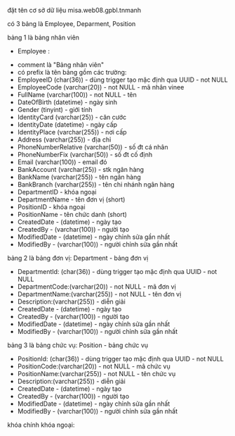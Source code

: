 đặt tên cơ sở dữ liệu misa.web08.gpbl.tnmanh

có 3 bảng là Employee, Deparment, Position

bảng 1 là bảng nhân viên

- Employee :

* comment là "Bảng nhân viên"
* có prefix là tên bảng
  gồm các trường:
* EmployeeID (char(36)) - dùng trigger tạo mặc định qua UUID - not NULL
* EmployeeCode (varchar(20)) - not NULL - mã nhân vinee
* FullName (varchar(100)) - not NULL - tên
* DateOfBirth (datetime) - ngày sinh
* Gender (tinyint) - giới tính
* IdentityCard (varchar(25)) - căn cước
* IdentityDate (datetime) - ngày cấp
* IdentityPlace (varchar(255)) - nơi cấp
* Address (varchar(255)) - địa chỉ
* PhoneNumberRelative (varchar(50)) - số đt cá nhân
* PhoneNumberFix (varchar(50)) - số đt cố định
* Email (varchar(100)) - email đó
* BankAccount (varchar(25)) - stk ngân hàng
* BankName (varchar(255)) - tên ngân hàng
* BankBranch (varchar(255)) - tên chi nhánh ngân hàng
* DepartmentID - khóa ngoại
* DepartmentName - tên đơn vị (short)
* PositionID - khóa ngoại
* PositionName - tên chức danh (short)
* CreatedDate - (datetime) - ngày tạo
* CreatedBy - (varchar(100)) - người tạo
* ModifiedDate - (datetime) - ngày chỉnh sửa gần nhất
* ModifiedBy - (varchar(100)) - người chỉnh sửa gần nhất

bảng 2 là bảng đơn vị:
Department - bảng đơn vị

- DepartmentId: (char(36)) - dùng trigger tạo mặc định qua UUID - not NULL
- DepartmentCode:(varchar(20)) - not NULL - mã đơn vị
- DepartmentName:(varchar(255)) - not NULL - tên đơn vị
- Description:(varchar(255)) - diễn giải
- CreatedDate - (datetime) - ngày tạo
- CreatedBy - (varchar(100)) - người tạo
- ModifiedDate - (datetime) - ngày chỉnh sửa gần nhất
- ModifiedBy - (varchar(100)) - người chỉnh sửa gần nhất

bảng 3 là bảng chức vụ:
Position - bảng chức vụ

- PositionId: (char(36)) - dùng trigger tạo mặc định qua UUID - not NULL
- PositionCode:(varchar(20)) - not NULL - mã chức vụ
- PositionName:(varchar(255)) - not NULL - tên chức vụ
- Description:(varchar(255)) - diễn giải
- CreatedDate - (datetime) - ngày tạo
- CreatedBy - (varchar(100)) - người tạo
- ModifiedDate - (datetime) - ngày chỉnh sửa gần nhất
- ModifiedBy - (varchar(100)) - người chỉnh sửa gần nhất

khóa chính khóa ngoại:

